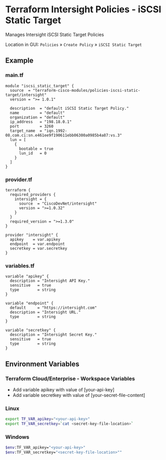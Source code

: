 <!-- BEGIN_TF_DOCS -->
# Terraform Intersight Policies - iSCSI Static Target
Manages Intersight iSCSI Static Target Policies

Location in GUI:
`Policies` » `Create Policy` » `iSCSI Static Target`

## Example

### main.tf
```hcl
module "iscsi_static_target" {
  source  = "terraform-cisco-modules/policies-iscsi-static-target/intersight"
  version = ">= 1.0.1"

  description  = "default iSCSI Static Target Policy."
  name         = "default"
  organization = "default"
  ip_address   = "198.18.0.1"
  port         = 3260
  target_name  = "iqn.1992-08.com.ci:sn.e461ee9f190611ebb06300a0985b4a87:vs.3"
  lun = [
    {
      bootable = true
      lun_id   = 0
    }
  ]
}
```

### provider.tf
```hcl
terraform {
  required_providers {
    intersight = {
      source  = "CiscoDevNet/intersight"
      version = ">=1.0.32"
    }
  }
  required_version = ">=1.3.0"
}

provider "intersight" {
  apikey    = var.apikey
  endpoint  = var.endpoint
  secretkey = var.secretkey
}
```

### variables.tf
```hcl
variable "apikey" {
  description = "Intersight API Key."
  sensitive   = true
  type        = string
}

variable "endpoint" {
  default     = "https://intersight.com"
  description = "Intersight URL."
  type        = string
}

variable "secretkey" {
  description = "Intersight Secret Key."
  sensitive   = true
  type        = string
}
```

## Environment Variables

### Terraform Cloud/Enterprise - Workspace Variables
- Add variable apikey with value of [your-api-key]
- Add variable secretkey with value of [your-secret-file-content]

### Linux
```bash
export TF_VAR_apikey="<your-api-key>"
export TF_VAR_secretkey=`cat <secret-key-file-location>`
```

### Windows
```bash
$env:TF_VAR_apikey="<your-api-key>"
$env:TF_VAR_secretkey="<secret-key-file-location>""
```
<!-- END_TF_DOCS -->